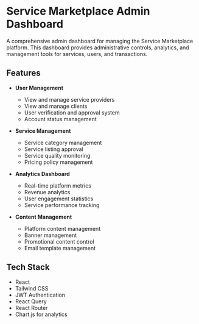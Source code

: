 # Service Marketplace Admin Dashboard

A comprehensive admin dashboard for managing the Service Marketplace platform. This dashboard provides administrative controls, analytics, and management tools for services, users, and transactions.

## Features

- **User Management**

  - View and manage service providers
  - View and manage clients
  - User verification and approval system
  - Account status management

- **Service Management**

  - Service category management
  - Service listing approval
  - Service quality monitoring
  - Pricing policy management

- **Analytics Dashboard**

  - Real-time platform metrics
  - Revenue analytics
  - User engagement statistics
  - Service performance tracking

- **Content Management**
  - Platform content management
  - Banner management
  - Promotional content control
  - Email template management

## Tech Stack

- React
- Tailwind CSS
- JWT Authentication
- React Query
- React Router
- Chart.js for analytics
